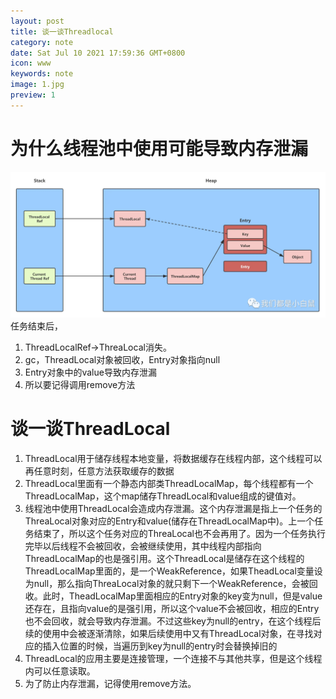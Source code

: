 ```yaml
---
layout: post
title: 谈一谈Threadlocal 
category: note
date: Sat Jul 10 2021 17:59:36 GMT+0800
icon: www
keywords: note
image: 1.jpg
preview: 1
---
```

# 为什么线程池中使用可能导致内存泄漏
![TheadLocal demo详解](./images/1625913418523.png)
任务结束后，
1. ThreadLocalRef->ThreaLocal消失。
2. gc，ThreadLocal对象被回收，Entry对象指向null
3. Entry对象中的value导致内存泄漏
4. 所以要记得调用remove方法

# 谈一谈ThreadLocal
1. ThreadLocal用于储存线程本地变量，将数据缓存在线程内部，这个线程可以再任意时刻，任意方法获取缓存的数据
2. ThreadLocal里面有一个静态内部类ThreadLocalMap，每个线程都有一个ThreadLocalMap，这个map储存ThreadLocal和value组成的键值对。
3. 线程池中使用ThreadLocal会造成内存泄漏。这个内存泄漏是指上一个任务的ThreaLocal对象对应的Entry和value(储存在ThreadLocalMap中)。上一个任务结束了，所以这个任务对应的ThreaLocal也不会再用了。因为一个任务执行完毕以后线程不会被回收，会被继续使用，其中线程内部指向ThreadLocalMap的也是强引用。这个ThreadLocal是储存在这个线程的ThreadLocalMap里面的，是一个WeakReference，如果TheadLocal变量设为null，那么指向ThreaLocal对象的就只剩下一个WeakReference，会被回收。此时，TheadLocalMap里面相应的Entry对象的key变为null，但是value还存在，且指向value的是强引用，所以这个value不会被回收，相应的Entry也不会回收，就会导致内存泄漏。不过这些key为null的entry，在这个线程后续的使用中会被逐渐清除，如果后续使用中又有ThreadLocal对象，在寻找对应的插入位置的时候，当遍历到key为null的entry时会替换掉旧的
4. ThreadLocal的应用主要是连接管理，一个连接不与其他共享，但是这个线程内可以任意读取。
5. 为了防止内存泄漏，记得使用remove方法。
